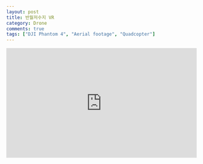 ```yaml
---
layout: post
title: 반월저수지 VR
category: Drone
comments: true
tags: ["DJI Phantom 4", "Aerial footage", "Quadcopter"]
---
```

<div style="position: relative; width: 100%; padding: 56.6% 0 6px;">
<iframe src="https://www.google.com/maps/embed?pb=!4v1526260466347!6m8!1m7!1sCAoSLEFGMVFpcE5FWmFEeTE5Tlp6RXdkdFpWam40ZEVZQzNLXzRmSTd2QThRWEQw!2m2!1d37.3223411!2d126.8929083!3f0!4f0!5f0.7820865974627469" width="100%" height="343" frameborder="0" style="border:0; position: absolute; top: 0; left: 0; width: 100%; height:100%;" allowfullscreen></iframe>
</div>